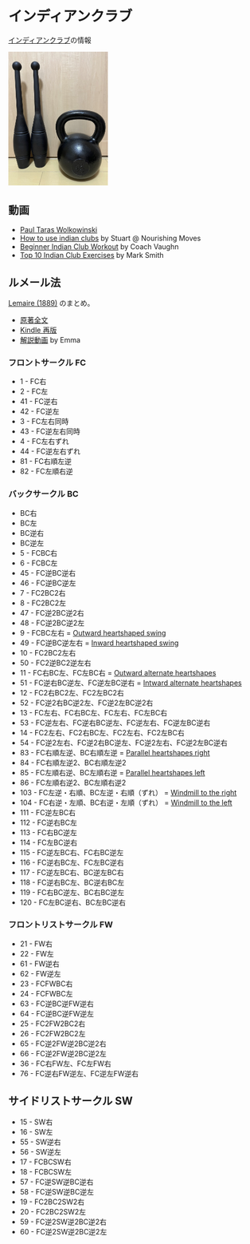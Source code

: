 # インディアンクラブ

[インディアンクラブ](https://en.wikipedia.org/wiki/Indian_club)の情報

<img src="indian.jpg" width="200">

## 動画
- [Paul Taras Wolkowinski](https://www.youtube.com/c/PaulTarasWolkowinski)
- [How to use indian clubs](https://www.nourishingmoves.com/nourishing-moves/2018/2/5/indian-clubs-how-to-use-them) by Stuart @ Nourishing Moves
- [Beginner Indian Club Workout](https://youtu.be/w2c2KNs4npk) by Coach Vaughn
- [Top 10 Indian Club Exercises](https://www.onnit.com/academy/top-10-indian-club-exercises/) by Mark Smith

## ルメール法

[Lemaire (1889)](https://openlibrary.org/books/OL7206217M/Indian_clubs_and_how_to_use_them) のまとめ。

- [原著全文](https://archive.org/details/indianclubshowto00lemaiala/)
- [Kindle 再版](https://www.amazon.co.jp/dp/B01NBP5UXR)
- [解説動画](https://youtube.com/playlist?list=PL5jvmrhm1ZVZJXR7kfl760dicnM4WyQqF) by Emma

### フロントサークル FC
- 1 - FC右
- 2 - FC左
- 41 - FC逆右
- 42 - FC逆左
- 3 - FC左右同時
- 43 - FC逆左右同時
- 4 - FC左右ずれ
- 44 - FC逆左右ずれ
- 81 - FC右順左逆
- 82 - FC左順右逆

### バックサークル BC
- BC右
- BC左
- BC逆右
- BC逆左
- 5 - FCBC右
- 6 - FCBC左
- 45 - FC逆BC逆右
- 46 - FC逆BC逆左
- 7 - FC2BC2右
- 8 - FC2BC2左
- 47 - FC逆2BC逆2右
- 48 - FC逆2BC逆2左
- 9 - FCBC左右 = [Outward heartshaped swing](https://youtu.be/d42WerJ6fRU)
- 49 - FC逆BC逆左右 = [Inward heartshaped swing](https://youtu.be/ZczMbzW1Uh0)
- 10 - FC2BC2左右
- 50 - FC2逆BC2逆左右
- 11 - FC右BC左、FC左BC右 = [Outward alternate heartshapes](https://youtu.be/z9aZu76uRE4)
- 51 - FC逆右BC逆左、FC逆左BC逆右 = [Intward alternate heartshapes](https://youtu.be/ssce2C4Ikuo)
- 12 - FC2右BC2左、FC2左BC2右
- 52 - FC逆2右BC逆2左、FC逆2左BC逆2右
- 13 - FC左右、FC右BC左、FC左右、FC左BC右
- 53 - FC逆左右、FC逆右BC逆左、FC逆左右、FC逆左BC逆右
- 14 - FC2左右、FC2右BC左、FC2左右、FC2左BC右
- 54 - FC逆2左右、FC逆2右BC逆左、FC逆2左右、FC逆2左BC逆右
- 83 - FC右順左逆、BC右順左逆 = [Parallel heartshapes right](https://youtu.be/jPAydnM6SAg)
- 84 - FC右順左逆2、BC右順左逆2
- 85 - FC左順右逆、BC左順右逆 = [Parallel heartshapes left](https://youtu.be/L6kUZr5OFEs)
- 86 - FC左順右逆2、BC左順右逆2
- 103 - FC左逆・右順、BC左逆・右順（ずれ） = [Windmill to the right](https://youtu.be/XOYuWx-EA0U)
- 104 - FC右逆・左順、BC右逆・左順（ずれ） = [Windmill to the left](https://youtu.be/Sbg8zpSX440)
- 111 - FC逆左BC右
- 112 - FC逆右BC左
- 113 - FC右BC逆左
- 114 - FC左BC逆右
- 115 - FC逆左BC右、FC右BC逆左
- 116 - FC逆右BC左、FC左BC逆右
- 117 - FC逆左BC右、BC逆左BC右
- 118 - FC逆右BC左、BC逆右BC左
- 119 - FC右BC逆左、BC右BC逆左
- 120 - FC左BC逆右、BC左BC逆右

### フロントリストサークル FW
- 21 - FW右
- 22 - FW左
- 61 - FW逆右
- 62 - FW逆左
- 23 - FCFWBC右
- 24 - FCFWBC左
- 63 - FC逆BC逆FW逆右
- 64 - FC逆BC逆FW逆左
- 25 - FC2FW2BC2右
- 26 - FC2FW2BC2左
- 65 - FC逆2FW逆2BC逆2右
- 66 - FC逆2FW逆2BC逆2左
- 36 - FC右FW左、FC左FW右
- 76 - FC逆右FW逆左、FC逆左FW逆右

## サイドリストサークル SW
- 15 - SW右
- 16 - SW左
- 55 - SW逆右
- 56 - SW逆左
- 17 - FCBCSW右
- 18 - FCBCSW左
- 57 - FC逆SW逆BC逆右
- 58 - FC逆SW逆BC逆左
- 19 - FC2BC2SW2右
- 20 - FC2BC2SW2左
- 59 - FC逆2SW逆2BC逆2右
- 60 - FC逆2SW逆2BC逆2左
